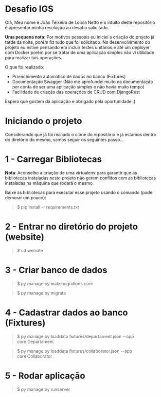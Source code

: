 
# Desafio IGS

Olá, Meu nome é João Teixeira de Loiola Netto e o intuito deste repositório é apresentar minha resolução ao desafio solicitado.

**Uma pequena nota**: Por motivos pessoais eu iniciei a criação do projeto já tarde da noite, porém fiz tudo que foi solicitado. No desenvolvimento do projeto eu estive pensando em incluir testes unitários e até um deployer com Docker porém por se tratar de uma aplicação simples não vi utilidade para realizar tais operações.

O que foi realizado:
   * Prrenchimento automático de dados no banco (Fixtures)
   * Documentação Swagger (Não me aprofundei muito na documentação por conta de ser uma aplicação simples e não havia muito tempo)
   * Facilidade de criação das operações de CRUD com DjangoRest

Espero que gostem da aplicação e obrigado pela oportunidade :)

# Iniciando o projeto 
Considerando que já foi realiado o clone do repositório e já estamos dentro do diretório do mesmo, vamos seguir os seguintes passo...
	
# 1 - Carregar Bibliotecas

**Nota**: Aconselho a criação de uma virtualenv para garantir que as bibliotecas instaladas neste projeto não gerem conflitos com as bibliotecas instaladas na máquina que rodará o mesmo.

Baixe as bibliotecas para executar esse projeto usando o comando (pode demorar um pouco):
> $ pip install -r requirements.txt

# 2 - Entrar no diretório do projeto (website)
> $ cd website
	
# 3 - Criar banco de dados

> $ py manage.py makemigrations core

> $ py manage.py migrate


# 4 - Cadastrar dados ao banco (Fixtures)

> $ py manage.py loaddata fixtures/departament.json --app core.Departament
 
> $ py manage.py loaddata fixtures/collaborator.json --app core.Collaborator


# 5 - Rodar aplicação
> $ py manage.py runserver

